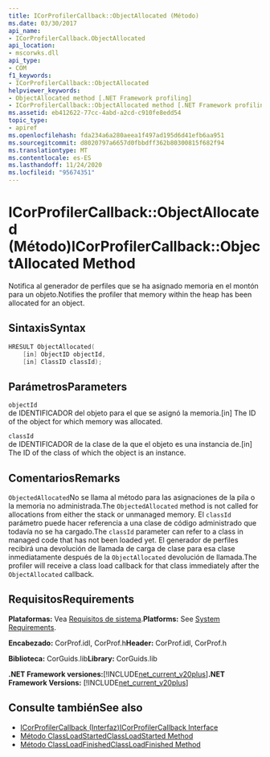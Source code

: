 ```yaml
---
title: ICorProfilerCallback::ObjectAllocated (Método)
ms.date: 03/30/2017
api_name:
- ICorProfilerCallback.ObjectAllocated
api_location:
- mscorwks.dll
api_type:
- COM
f1_keywords:
- ICorProfilerCallback::ObjectAllocated
helpviewer_keywords:
- ObjectAllocated method [.NET Framework profiling]
- ICorProfilerCallback::ObjectAllocated method [.NET Framework profiling]
ms.assetid: eb412622-77cc-4abd-a2cd-c910fe8edd54
topic_type:
- apiref
ms.openlocfilehash: fda234a6a280aeea1f497ad195d6d41efb6aa951
ms.sourcegitcommit: d8020797a6657d0fbbdff362b80300815f682f94
ms.translationtype: MT
ms.contentlocale: es-ES
ms.lasthandoff: 11/24/2020
ms.locfileid: "95674351"
---
```

# <a name="icorprofilercallbackobjectallocated-method"></a><span data-ttu-id="a5d16-102">ICorProfilerCallback::ObjectAllocated (Método)</span><span class="sxs-lookup"><span data-stu-id="a5d16-102">ICorProfilerCallback::ObjectAllocated Method</span></span>

<span data-ttu-id="a5d16-103">Notifica al generador de perfiles que se ha asignado memoria en el montón para un objeto.</span><span class="sxs-lookup"><span data-stu-id="a5d16-103">Notifies the profiler that memory within the heap has been allocated for an object.</span></span>  
  
## <a name="syntax"></a><span data-ttu-id="a5d16-104">Sintaxis</span><span class="sxs-lookup"><span data-stu-id="a5d16-104">Syntax</span></span>  
  
```cpp  
HRESULT ObjectAllocated(  
    [in] ObjectID objectId,  
    [in] ClassID classId);  
```  
  
## <a name="parameters"></a><span data-ttu-id="a5d16-105">Parámetros</span><span class="sxs-lookup"><span data-stu-id="a5d16-105">Parameters</span></span>  

 `objectId`  
 <span data-ttu-id="a5d16-106">de IDENTIFICADOR del objeto para el que se asignó la memoria.</span><span class="sxs-lookup"><span data-stu-id="a5d16-106">[in] The ID of the object for which memory was allocated.</span></span>  
  
 `classId`  
 <span data-ttu-id="a5d16-107">de IDENTIFICADOR de la clase de la que el objeto es una instancia de.</span><span class="sxs-lookup"><span data-stu-id="a5d16-107">[in] The ID of the class of which the object is an instance.</span></span>  
  
## <a name="remarks"></a><span data-ttu-id="a5d16-108">Comentarios</span><span class="sxs-lookup"><span data-stu-id="a5d16-108">Remarks</span></span>  

 <span data-ttu-id="a5d16-109">`ObjectedAllocated`No se llama al método para las asignaciones de la pila o la memoria no administrada.</span><span class="sxs-lookup"><span data-stu-id="a5d16-109">The `ObjectedAllocated` method is not called for allocations from either the stack or unmanaged memory.</span></span> <span data-ttu-id="a5d16-110">El `classId` parámetro puede hacer referencia a una clase de código administrado que todavía no se ha cargado.</span><span class="sxs-lookup"><span data-stu-id="a5d16-110">The `classId` parameter can refer to a class in managed code that has not been loaded yet.</span></span> <span data-ttu-id="a5d16-111">El generador de perfiles recibirá una devolución de llamada de carga de clase para esa clase inmediatamente después de la `ObjectAllocated` devolución de llamada.</span><span class="sxs-lookup"><span data-stu-id="a5d16-111">The profiler will receive a class load callback for that class immediately after the `ObjectAllocated` callback.</span></span>  
  
## <a name="requirements"></a><span data-ttu-id="a5d16-112">Requisitos</span><span class="sxs-lookup"><span data-stu-id="a5d16-112">Requirements</span></span>  

 <span data-ttu-id="a5d16-113">**Plataformas:** Vea [Requisitos de sistema](../../get-started/system-requirements.md).</span><span class="sxs-lookup"><span data-stu-id="a5d16-113">**Platforms:** See [System Requirements](../../get-started/system-requirements.md).</span></span>  
  
 <span data-ttu-id="a5d16-114">**Encabezado:** CorProf.idl, CorProf.h</span><span class="sxs-lookup"><span data-stu-id="a5d16-114">**Header:** CorProf.idl, CorProf.h</span></span>  
  
 <span data-ttu-id="a5d16-115">**Biblioteca:** CorGuids.lib</span><span class="sxs-lookup"><span data-stu-id="a5d16-115">**Library:** CorGuids.lib</span></span>  
  
 <span data-ttu-id="a5d16-116">**.NET Framework versiones:**[!INCLUDE[net_current_v20plus](../../../../includes/net-current-v20plus-md.md)]</span><span class="sxs-lookup"><span data-stu-id="a5d16-116">**.NET Framework Versions:** [!INCLUDE[net_current_v20plus](../../../../includes/net-current-v20plus-md.md)]</span></span>  
  
## <a name="see-also"></a><span data-ttu-id="a5d16-117">Consulte también</span><span class="sxs-lookup"><span data-stu-id="a5d16-117">See also</span></span>

- [<span data-ttu-id="a5d16-118">ICorProfilerCallback (Interfaz)</span><span class="sxs-lookup"><span data-stu-id="a5d16-118">ICorProfilerCallback Interface</span></span>](icorprofilercallback-interface.md)
- [<span data-ttu-id="a5d16-119">Método ClassLoadStarted</span><span class="sxs-lookup"><span data-stu-id="a5d16-119">ClassLoadStarted Method</span></span>](icorprofilercallback-classloadstarted-method.md)
- [<span data-ttu-id="a5d16-120">Método ClassLoadFinished</span><span class="sxs-lookup"><span data-stu-id="a5d16-120">ClassLoadFinished Method</span></span>](icorprofilercallback-classloadfinished-method.md)

